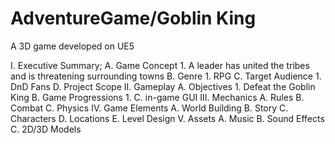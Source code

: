 # AdventureGame/Goblin King
A 3D game developed on UE5

I. Executive Summary;
	A. Game Concept
		1. A leader has united the tribes and is threatening surrounding towns
	B. Genre
		1. RPG
	C. Target Audience
		1. DnD Fans
	D. Project Scope
II. Gameplay
	A. Objectives
		1. Defeat the Goblin King
	B. Game Progressions
		1. 
	C. in-game GUI
III. Mechanics
	A. Rules
	B. Combat
	C. Physics
IV. Game Elements
	A. World Building
	B. Story
	C. Characters
	D. Locations
	E. Level Design
V. Assets
	A. Music
	B. Sound Effects
	C. 2D/3D Models
